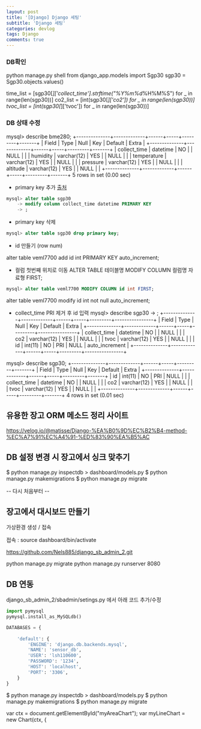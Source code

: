 ```yaml
---
layout: post
title: '[Django] Django 세팅'
subtitle: 'Django 세팅'
categories: devlog
tags: Django 
comments: true
---
```


### DB확인

python manage.py shell
from django_app.models import Sgp30
sgp30 = Sgp30.objects.values() 

time_list = [sgp30[_]['collect_time'].strftime("%Y%m%d_%H%M%S") for _ in range(len(sgp30))]
co2_list = [int(sgp30[_]['co2']) for _ in range(len(sgp30))]    
tvoc_list = [int(sgp30[_]['tvoc']) for _ in range(len(sgp30))]   



### DB 상태 수정
mysql> describe bme280;
+--------------+-------------+------+-----+---------+-------+
| Field        | Type        | Null | Key | Default | Extra |
+--------------+-------------+------+-----+---------+-------+
| collect_time | datetime    | NO   |     | NULL    |       |
| humidity     | varchar(12) | YES  |     | NULL    |       |
| temperature  | varchar(12) | YES  |     | NULL    |       |
| pressure     | varchar(12) | YES  |     | NULL    |       |
| altitude     | varchar(12) | YES  |     | NULL    |       |
+--------------+-------------+------+-----+---------+-------+
5 rows in set (0.00 sec)

- primary key 추가 [출처](http://www.tcpschool.com/mysql/mysql_constraint_primaryKey)

```sql
mysql> alter table sgp30
    -> modify column collect_time datetime PRIMARY KEY
    -> ;
```

- primary key 삭제

```sql
mysql> alter table sgp30 drop primary key;
```

- id 만들기 (row num)

alter table veml7700 add id int PRIMARY KEY auto_increment;

- 컬럼 첫번째 위치로 이동
ALTER TABLE 테이블명 MODIFY COLUMN 컬럼명 자료형 FIRST;

```sql
mysql> alter table veml7700 MODIFY COLUMN id int FIRST;
```

alter table veml7700 modify id int not null auto_increment;



- collect_time PRI 제거 후 id 입력
mysql> describe sgp30
    -> ;
+--------------+-------------+------+-----+---------+----------------+
| Field        | Type        | Null | Key | Default | Extra          |
+--------------+-------------+------+-----+---------+----------------+
| collect_time | datetime    | NO   |     | NULL    |                |
| co2          | varchar(12) | YES  |     | NULL    |                |
| tvoc         | varchar(12) | YES  |     | NULL    |                |
| id           | int(11)     | NO   | PRI | NULL    | auto_increment |
+--------------+-------------+------+-----+---------+----------------+



mysql> describe sgp30;
+--------------+-------------+------+-----+---------+-------+
| Field        | Type        | Null | Key | Default | Extra |
+--------------+-------------+------+-----+---------+-------+
| id           | int(11)     | NO   | PRI | NULL    |       |
| collect_time | datetime    | NO   |     | NULL    |       |
| co2          | varchar(12) | YES  |     | NULL    |       |
| tvoc         | varchar(12) | YES  |     | NULL    |       |
+--------------+-------------+------+-----+---------+-------+
4 rows in set (0.01 sec)


## 유용한 장고 ORM 메소드 정리 사이트
https://velog.io/@matisse/Django-%EA%B0%9D%EC%B2%B4-method-%EC%A7%91%EC%A4%91-%ED%83%90%EA%B5%AC



## DB 설정 변경 시 장고에서 싱크 맞추기

$ python manage.py inspectdb > dashboard/models.py
$ python manage.py makemigrations
$ python manage.py migrate



-- 다시 처음부터 --


## 장고에서 대시보드 만들기
가상환경 생성 / 접속

접속 : source dashboard/bin/activate

https://github.com/Nels885/django_sb_admin_2.git

python manage.py migrate
python manage.py runserver 8080

## DB 연동

django_sb_admin_2/sbadmin/setings.py 에서 아래 코드 추가/수정


```python
import pymysql
pymysql.install_as_MySQLdb()

DATABASES = {
    
    'default': {
        'ENGINE': 'django.db.backends.mysql',
        'NAME': 'sensor_db',
        'USER': 'lsh110600',
        'PASSWORD': '1234',
        'HOST': 'localhost',
        'PORT': '3306',
    }   
}
```

$ python manage.py inspectdb > dashboard/models.py
$ python manage.py makemigrations
$ python manage.py migrate



 var ctx = document.getElementById("myAreaChart");
                        var myLineChart = new Chart(ctx, {





